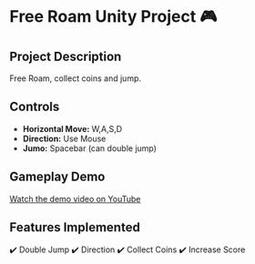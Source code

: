# Free Roam Unity Project 🎮

## Project Description

Free Roam, collect coins and jump.

## Controls

- **Horizontal Move:** W,A,S,D
- **Direction:** Use Mouse
- **Jumo:** Spacebar (can double jump)

## Gameplay Demo

[Watch the demo video on YouTube](https://youtu.be/nI8bRG0y14Q)

## Features Implemented

✔️ Double Jump
✔️ Direction
✔️ Collect Coins
✔️ Increase Score
